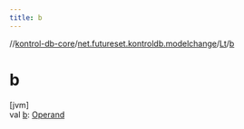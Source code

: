 ```yaml
---
title: b
---
```

//[kontrol-db-core](../../../index.html)/[net.futureset.kontroldb.modelchange](../index.html)/[Lt](index.html)/[b](b.html)



# b



[jvm]\
val [b](b.html): [Operand](../-operand/index.html)




